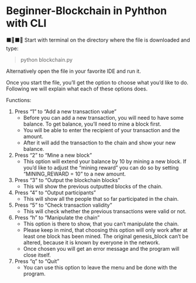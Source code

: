 # Beginner-Blockchain in Pyhthon with CLI
⬛️🔗⬛️🔗
Start with terminal on the directory where the file is downloaded and type: 
> python blockchain.py

Alternatively open the file in your favorite IDE and run it.

Once you start the file, you’ll get the option to choose what you’d like to do. Following we will explain what each of these options does.

Functions: 
1. Press “1” to “Add a new transaction value”
   - Before you can add a new transaction, you will need to have some balance. To get balance, you’ll need to mine a block first. 
   - You will be able to enter the recipient of your transaction and the amount.
   - After it will add the transaction to the chain and show your new balance.
2. Press “2” to “Mine a new block”
   - This option will extend your balance by 10 by mining a new block. If you’d like to adjust the “mining reward” you can do so by setting “MINING_REWARD = 10” to a new amount.
3. Press “3” to “Output the blockchain blocks”
   - This will show the previous outputted blocks of the chain.
4. Press “4” to “Output participants”
   - This will show all the people that so far participated in the chain.
5. Press “5” to “Check transaction validity”
   - This will check whether the previous transactions were valid or not.
6. Press “h” to “Manipulate the chain”
   - This option is there to show, that you can’t manipulate the chain. 
   - Please keep in mind, that choosing this option will only work after at least one block has been mined. The original genesis_block can’t be altered, because it is known by everyone in the network. 
   - Once chosen you will get an error message and the program will close itself.
7. Press “q” to “Quit”
   - You can use this option to leave the menu and be done with the program. 

